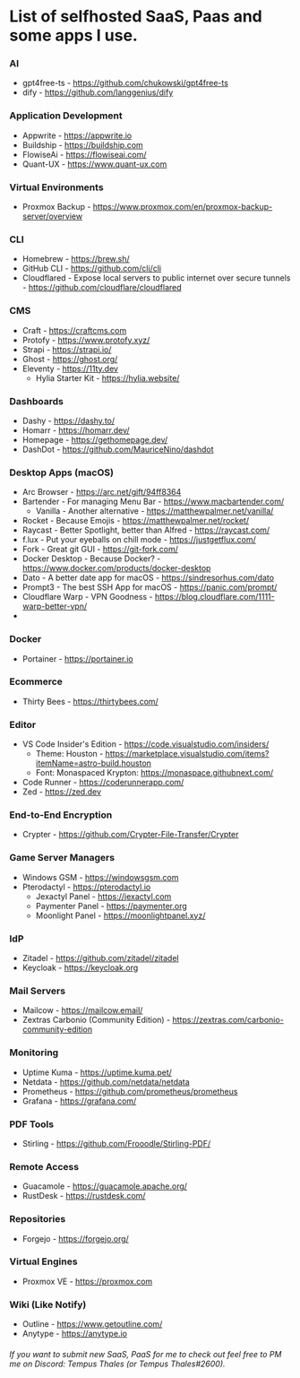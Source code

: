 # List of selfhosted SaaS, Paas and some apps I use.

### AI
- gpt4free-ts - https://github.com/chukowski/gpt4free-ts
- dify - https://github.com/langgenius/dify
  
### Application Development
- Appwrite - https://appwrite.io
- Buildship - https://buildship.com
- FlowiseAi - https://flowiseai.com/
- Quant-UX - https://www.quant-ux.com

### Virtual Environments
- Proxmox Backup - https://www.proxmox.com/en/proxmox-backup-server/overview

### CLI
- Homebrew - https://brew.sh/
- GitHub CLI - https://github.com/cli/cli
- Cloudflared - Expose local servers to public internet over secure tunnels - https://github.com/cloudflare/cloudflared

### CMS
- Craft - https://craftcms.com
- Protofy - https://www.protofy.xyz/
- Strapi - https://strapi.io/
- Ghost - https://ghost.org/
- Eleventy - https://11ty.dev
  - Hylia Starter Kit - https://hylia.website/ 
  
### Dashboards
- Dashy - https://dashy.to/
- Homarr - https://homarr.dev/
- Homepage - https://gethomepage.dev/
- DashDot - https://github.com/MauriceNino/dashdot

### Desktop Apps (macOS)
- Arc Browser - https://arc.net/gift/94ff8364
- Bartender - For managing Menu Bar - https://www.macbartender.com/
  - Vanilla - Another alternative - https://matthewpalmer.net/vanilla/
- Rocket - Because Emojis - https://matthewpalmer.net/rocket/
- Raycast - Better Spotlight, better than Alfred - https://raycast.com/
- f.lux - Put your eyeballs on chill mode - https://justgetflux.com/
- Fork - Great git GUI - https://git-fork.com/
- Docker Desktop - Because Docker? - https://www.docker.com/products/docker-desktop
- Dato - A better date app for macOS - https://sindresorhus.com/dato
- Prompt3 - The best SSH App for macOS - https://panic.com/prompt/
- Cloudflare Warp - VPN Goodness - https://blog.cloudflare.com/1111-warp-better-vpn/
- 
  
### Docker
- Portainer - https://portainer.io

### Ecommerce
- Thirty Bees - https://thirtybees.com/

### Editor
- VS Code Insider's Edition - https://code.visualstudio.com/insiders/
  - Theme: Houston - https://marketplace.visualstudio.com/items?itemName=astro-build.houston
  - Font: Monaspaced Krypton: https://monaspace.githubnext.com/
- Code Runner - https://coderunnerapp.com/
- Zed - https://zed.dev

### End-to-End Encryption
- Crypter - https://github.com/Crypter-File-Transfer/Crypter

### Game Server Managers
- Windows GSM - https://windowsgsm.com
- Pterodactyl - https://pterodactyl.io
  - Jexactyl Panel - https://jexactyl.com
  - Paymenter Panel - https://paymenter.org
  - Moonlight Panel - https://moonlightpanel.xyz/

### IdP
- Zitadel - https://github.com/zitadel/zitadel
- Keycloak - https://keycloak.org

### Mail Servers
- Mailcow - https://mailcow.email/
- Zextras Carbonio (Community Edition) - https://zextras.com/carbonio-community-edition

### Monitoring
- Uptime Kuma - https://uptime.kuma.pet/
- Netdata - https://github.com/netdata/netdata
- Prometheus - https://github.com/prometheus/prometheus
- Grafana - https://grafana.com/

### PDF Tools
- Stirling - https://github.com/Frooodle/Stirling-PDF/
  
### Remote Access
- Guacamole - https://guacamole.apache.org/
- RustDesk - https://rustdesk.com/

### Repositories
- Forgejo - https://forgejo.org/
  
### Virtual Engines
- Proxmox VE - https://proxmox.com

### Wiki (Like Notify)
- Outline - https://www.getoutline.com/
- Anytype - https://anytype.io
  




###### If you want to submit new SaaS, PaaS for me to check out feel free to PM me on Discord: Tempus Thales (or Tempus Thales#2600).
